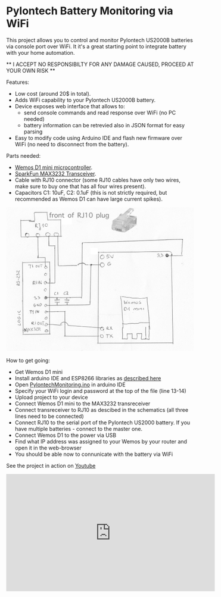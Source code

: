 # Pylontech Battery Monitoring via WiFi

This project allows you to control and monitor Pylontech US2000B batteries via console port over WiFi.
It it's a great starting point to integrate battery with your home automation.

** I ACCEPT NO RESPONSIBILTY FOR ANY DAMAGE CAUSED, PROCEED AT YOUR OWN RISK **

Features:
- Low cost (around 20$ in total).
- Adds WiFi capability to your Pylontech US2000B battery.
- Device exposes web interface that allows to:
    * send console commands and read response over WiFi (no PC needed)
    * battery information can be retrevied also in JSON format for easy parsing
- Easy to modify code using Arduino IDE and flash new firmware over WiFi (no need to disconnect from the battery).

Parts needed:
- [Wemos D1 mini microcontroller](https://www.amazon.co.uk/Makerfire-NodeMcu-Development-ESP8266-Compatible/dp/B071S8MWTY/).
- [SparkFun MAX3232 Transceiver](https://www.sparkfun.com/products/11189).
- Cable with RJ10 connector (some RJ10 cables have only two wires, make sure to buy one that has all four wires present).
- Capacitors C1: 10uF, C2: 0.1uF (this is not strictly required, but recommended as Wemos D1 can have large current spikes).

![Schematics](Schemetics.png)

How to get going:
- Get Wemos D1 mini
- Install arduino IDE and ESP8266 libraries as [described here](https://averagemaker.com/2018/03/wemos-d1-mini-setup.html)
- Open [PylontechMonitoring.ino](PylontechMonitoring.ino) in arduino IDE
- Specify your WiFi login and password at the top of the file (line 13-14)
- Upload project to your device
- Connect Wemos D1 mini to the MAX3232 transreceiver
- Connect transreceiver to RJ10 as descibed in the schematics (all three lines need to be connected)
- Connect RJ10 to the serial port of the Pylontech US2000 battery. If you have multiple batteries - connect to the master one.
- Connect Wemos D1 to the power via USB
- Find what IP address was assigned to your Wemos by your router and open it in the web-browser
- You should be able now to connunicate with the battery via WiFi

See the project in action on [Youtube](https://youtu.be/7VyQjKU3MsU)
<iframe width="560" height="315" src="https://www.youtube.com/embed/7VyQjKU3MsU" frameborder="0" allow="autoplay; encrypted-media" allowfullscreen></iframe>

